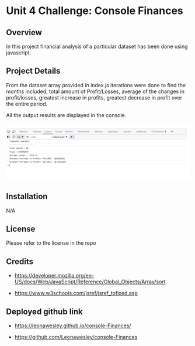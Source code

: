 # Unit 4 Challenge: Console Finances

## Overview
 
In this project financial analysis of a particular dataset has been done using javascript.

## Project Details

From the dataset array provided in index.js iterations were done to find the months included, total amount of Profit/Losses, average of the changes in profit/losses, greatest increase in profits, greatest decrease in profit over the entire period.

All the output results are displayed in the console.

![Financial analysis](./financialanalysis.png)

## Installation

N/A

## License

Please refer to the license in the repo

## Credits

* https://developer.mozilla.org/en-US/docs/Web/JavaScript/Reference/Global_Objects/Array/sort

* https://www.w3schools.com/jsref/jsref_tofixed.asp

## Deployed github link

* https://leonawesley.github.io/console-Finances/

* https://github.com/Leonawesley/console-Finances



